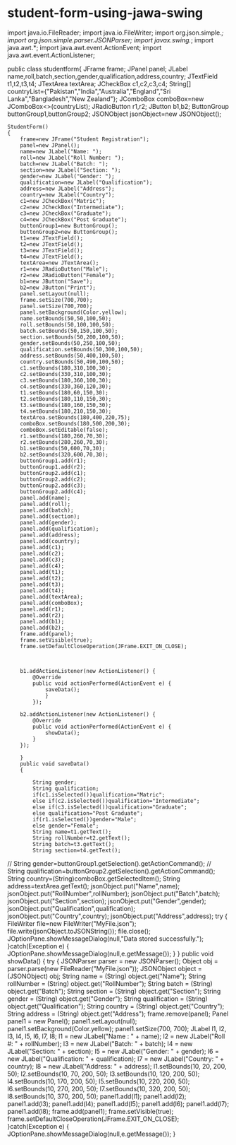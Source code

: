 # student-form-using-jawa-swing
import java.io.FileReader;
import java.io.FileWriter;
import org.json.simple.*;
import org.json.simple.parser.JSONParser;
import javax.swing.*;
import java.awt.*;
import java.awt.event.ActionEvent;
import java.awt.event.ActionListener;

public class studentform{
    JFrame frame;
    JPanel panel;
    JLabel name,roll,batch,section,gender,qualification,address,country;
    JTextField t1,t2,t3,t4;
    JTextArea textArea;
    JCheckBox c1,c2,c3,c4;
    String[] countryList={"Pakistan","India","Australia","England","Sri Lanka","Bangladesh","New Zealand"};
    JComboBox comboBox=new JComboBox<>(countryList);
    JRadioButton r1,r2;
    JButton b1,b2;
    ButtonGroup buttonGroup1,buttonGroup2;
    JSONObject jsonObject=new JSONObject();

    StudentForm()
    {
        frame=new JFrame("Student Registration");
        panel=new JPanel();
        name=new JLabel("Name: ");
        roll=new JLabel("Roll Number: ");
        batch=new JLabel("Batch: ");
        section=new JLabel("Section: ");
        gender=new JLabel("Gender: ");
        qualification=new JLabel("Qualification");
        address=new JLabel("Address");
        country=new JLabel("Country");
        c1=new JCheckBox("Matric");
        c2=new JCheckBox("Intermediate");
        c3=new JCheckBox("Graduate");
        c4=new JCheckBox("Post Graduate");
        buttonGroup1=new ButtonGroup();
        buttonGroup2=new ButtonGroup();
        t1=new JTextField();
        t2=new JTextField();
        t3=new JTextField();
        t4=new JTextField();
        textArea=new JTextArea();
        r1=new JRadioButton("Male");
        r2=new JRadioButton("Female");
        b1=new JButton("Save");
        b2=new JButton("Print");
        panel.setLayout(null);
        frame.setSize(700,700);
        panel.setSize(700,700);
        panel.setBackground(Color.yellow);
        name.setBounds(50,50,100,50);
        roll.setBounds(50,100,100,50);
        batch.setBounds(50,150,100,50);
        section.setBounds(50,200,100,50);
        gender.setBounds(50,250,100,50);
        qualification.setBounds(50,300,100,50);
        address.setBounds(50,400,100,50);
        country.setBounds(50,490,100,50);
        c1.setBounds(180,310,100,30);
        c2.setBounds(330,310,100,30);
        c3.setBounds(180,360,100,30);
        c4.setBounds(330,360,120,30);
        t1.setBounds(180,60,150,30);
        t2.setBounds(180,110,150,30);
        t3.setBounds(180,160,150,30);
        t4.setBounds(180,210,150,30);
        textArea.setBounds(180,400,220,75);
        comboBox.setBounds(180,500,200,30);
        comboBox.setEditable(false);
        r1.setBounds(180,260,70,30);
        r2.setBounds(280,260,70,30);
        b1.setBounds(50,600,70,30);
        b2.setBounds(320,600,70,30);
        buttonGroup1.add(r1);
        buttonGroup1.add(r2);
        buttonGroup2.add(c1);
        buttonGroup2.add(c2);
        buttonGroup2.add(c3);
        buttonGroup2.add(c4);
        panel.add(name);
        panel.add(roll);
        panel.add(batch);
        panel.add(section);
        panel.add(gender);
        panel.add(qualification);
        panel.add(address);
        panel.add(country);
        panel.add(c1);
        panel.add(c2);
        panel.add(c3);
        panel.add(c4);
        panel.add(t1);
        panel.add(t2);
        panel.add(t3);
        panel.add(t4);
        panel.add(textArea);
        panel.add(comboBox);
        panel.add(r1);
        panel.add(r2);
        panel.add(b1);
        panel.add(b2);
        frame.add(panel);
        frame.setVisible(true);
        frame.setDefaultCloseOperation(JFrame.EXIT_ON_CLOSE);



        b1.addActionListener(new ActionListener() {
            @Override
            public void actionPerformed(ActionEvent e) {
                saveData();
                }
            });

        b2.addActionListener(new ActionListener() {
            @Override
            public void actionPerformed(ActionEvent e) {
                showData();
            }
        });

        }
        public void saveData()
        {

            String gender;
            String qualification;
            if(c1.isSelected())qualification="Matric";
            else if(c2.isSelected())qualification="Intermediate";
            else if(c3.isSelected())qualification="Graduate";
            else qualification="Post Graduate";
            if(r1.isSelected())gender="Male";
            else gender="Female";
            String name=t1.getText();
            String rollNumber=t2.getText();
            String batch=t3.getText();
            String section=t4.getText();
//            String gender=buttonGroup1.getSelection().getActionCommand();
//            String qualification=buttonGroup2.getSelection().getActionCommand();
            String country=(String)comboBox.getSelectedItem();
            String address=textArea.getText();
            jsonObject.put("Name",name);
            jsonObject.put("RollNumber",rollNumber);
            jsonObject.put("Batch",batch);
            jsonObject.put("Section",section);
            jsonObject.put("Gender",gender);
            jsonObject.put("Qualification",qualification);
            jsonObject.put("Country",country);
            jsonObject.put("Address",address);
            try {
                FileWriter file=new FileWriter("MyFile.json");
                file.write(jsonObject.toJSONString());
                file.close();
                JOptionPane.showMessageDialog(null,"Data stored successfully.");
            }catch(Exception e)
            {
                JOptionPane.showMessageDialog(null,e.getMessage());
            }
        }
        public void showData()
        {
            try {
                JSONParser parser = new JSONParser();
                Object obj = parser.parse(new FileReader("MyFile.json"));
                JSONObject object = (JSONObject) obj;
                String name = (String) object.get("Name");
                String rollNumber = (String) object.get("RollNumber");
                String batch = (String) object.get("Batch");
                String section = (String) object.get("Section");
                String gender = (String) object.get("Gender");
                String qualification = (String) object.get("Qualification");
                String country = (String) object.get("Country");
                String address = (String) object.get("Address");
                frame.remove(panel);
                Panel panel1 = new Panel();
                panel1.setLayout(null);
                panel1.setBackground(Color.yellow);
                panel1.setSize(700, 700);
                JLabel l1, l2, l3, l4, l5, l6, l7, l8;
                l1 = new JLabel("Name : " + name);
                l2 = new JLabel("Roll #: " + rollNumber);
                l3 = new JLabel("Batch: " + batch);
                l4 = new JLabel("Section: " + section);
                l5 = new JLabel("Gender: " + gender);
                l6 = new JLabel("Qualification: " + qualification);
                l7 = new JLabel("Country: " + country);
                l8 = new JLabel("Address: " + address);
                l1.setBounds(10, 20, 200, 50);
                l2.setBounds(10, 70, 200, 50);
                l3.setBounds(10, 120, 200, 50);
                l4.setBounds(10, 170, 200, 50);
                l5.setBounds(10, 220, 200, 50);
                l6.setBounds(10, 270, 200, 50);
                l7.setBounds(10, 320, 200, 50);
                l8.setBounds(10, 370, 200, 50);
                panel1.add(l1);
                panel1.add(l2);
                panel1.add(l3);
                panel1.add(l4);
                panel1.add(l5);
                panel1.add(l6);
                panel1.add(l7);
                panel1.add(l8);
                frame.add(panel1);
                frame.setVisible(true);
                frame.setDefaultCloseOperation(JFrame.EXIT_ON_CLOSE);
            }catch(Exception e)
            {
                JOptionPane.showMessageDialog(null,e.getMessage());
            }
